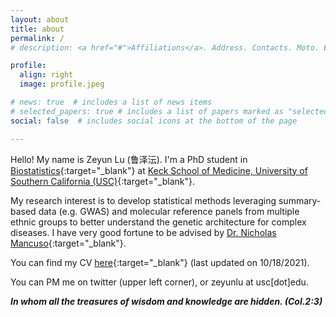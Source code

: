 ```yaml
---
layout: about
title: about
permalink: /
# description: <a href="#">Affiliations</a>. Address. Contacts. Moto. Etc.

profile:
  align: right
  image: profile.jpeg

# news: true  # includes a list of news items
# selected_papers: true # includes a list of papers marked as "selected={true}"
social: false  # includes social icons at the bottom of the page

---
```


Hello! My name is Zeyun Lu (鲁泽沄). I'm a PhD student in [Biostatistics](https://preventivemedicine.usc.edu/divisions/biostatistics/graduate-programs-in-biostatistics-epidemiology/){:target="_blank"} at [Keck School of Medicine, University of Southern California (USC)](https://keck.usc.edu/){:target="_blank"}.

My research interest is to develop statistical methods leveraging summary-based data (e.g. GWAS) and molecular reference panels from multiple ethnic groups to better understand the genetic architecture for complex diseases. I have very good fortune to be advised by [Dr. Nicholas Mancuso](https://www.mancusolab.com/){:target="_blank"}.

You can find my CV [here](./assets/pdf/Lu_Zeyun_CV.pdf){:target="_blank"} (last updated on 10/18/2021).

You can PM me on twitter (upper left corner), or zeyunlu at usc[dot]edu.

***In whom all the treasures of wisdom and knowledge are hidden. (Col.2:3)***
